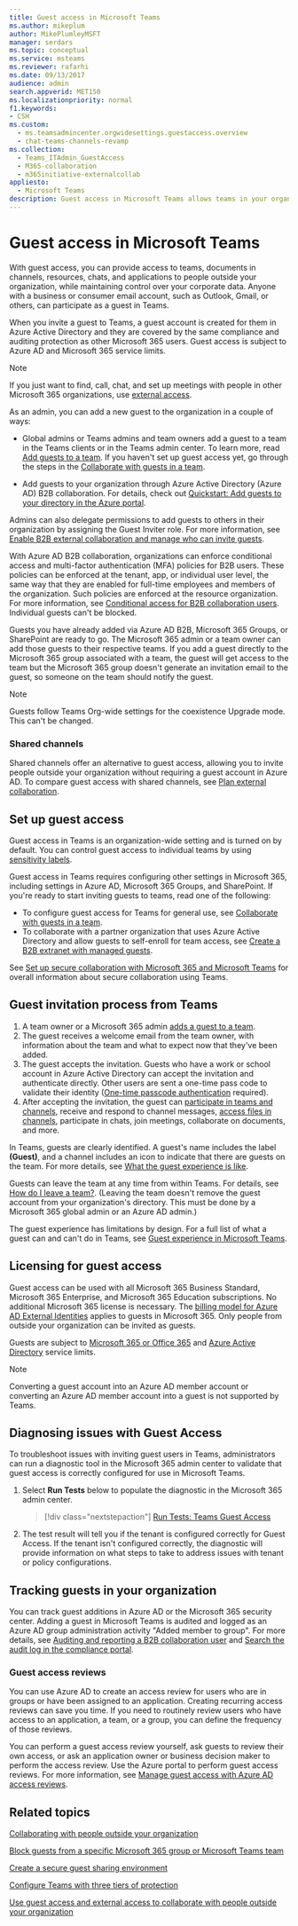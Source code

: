 ```yaml
---
title: Guest access in Microsoft Teams
ms.author: mikeplum
author: MikePlumleyMSFT
manager: serdars
ms.topic: conceptual
ms.service: msteams
ms.reviewer: rafarhi
ms.date: 09/13/2017
audience: admin
search.appverid: MET150
ms.localizationpriority: normal
f1.keywords:
- CSH
ms.custom: 
  - ms.teamsadmincenter.orgwidesettings.guestaccess.overview
  - chat-teams-channels-revamp
ms.collection: 
  - Teams_ITAdmin_GuestAccess
  - M365-collaboration
  - m365initiative-externalcollab
appliesto: 
  - Microsoft Teams
description: Guest access in Microsoft Teams allows teams in your organization to collaborate with people outside your organization by granting them access to teams and channels.
---
```


# Guest access in Microsoft Teams

With guest access, you can provide access to teams, documents in channels, resources, chats, and applications to people outside your organization, while maintaining control over your corporate data. Anyone with a business or consumer email account, such as Outlook, Gmail, or others, can participate as a guest in Teams.

When you invite a guest to Teams, a guest account is created for them in Azure Active Directory and they are covered by the same compliance and auditing protection as other Microsoft 365 users. Guest access is subject to Azure AD and Microsoft 365 service limits.

> [!NOTE]
> If you just want to find, call, chat, and set up meetings with people in other Microsoft 365 organizations, use [external access](trusted-organizations-external-meetings-chat.md).

As an admin, you can add a new guest to the organization in a couple of ways:

- Global admins or Teams admins and team owners add a guest to a team in the Teams clients or in the Teams admin center. To learn more, read [Add guests to a team](https://support.office.com/article/add-guests-to-a-team-fccb4fa6-f864-4508-bdde-256e7384a14f). If you haven't set up guest access yet, go through the steps in the [Collaborate with guests in a team](/microsoft-365/solutions/collaborate-as-team).

- Add guests to your organization through Azure Active Directory (Azure AD) B2B collaboration. For details, check out [Quickstart: Add guests to your directory in the Azure portal](/azure/active-directory/external-identities/b2b-quickstart-add-guest-users-portal).

Admins can also delegate permissions to add guests to others in their organization by assigning the Guest Inviter role. For more information, see [Enable B2B external collaboration and manage who can invite guests](/azure/active-directory/external-identities/delegate-invitations).

With Azure AD B2B collaboration, organizations can enforce conditional access and multi-factor authentication (MFA) policies for B2B users. These policies can be enforced at the tenant, app, or individual user level, the same way that they are enabled for full-time employees and members of the organization. Such policies are enforced at the resource organization. For more information, see  [Conditional access for B2B collaboration users](/azure/active-directory/external-identities/conditional-access). Individual guests can't be blocked.

Guests you have already added via Azure AD B2B, Microsoft 365 Groups, or SharePoint are ready to go. The Microsoft 365 admin or a team owner can add those guests to their respective teams. If you add a guest directly to the Microsoft 365 group associated with a team, the guest will get access to the team but the Microsoft 365 group doesn't generate an invitation email to the guest, so someone on the team should notify the guest.

> [!NOTE]
> Guests follow Teams Org-wide settings for the coexistence Upgrade mode. This can't be changed.

### Shared channels

Shared channels offer an alternative to guest access, allowing you to invite people outside your organization without requiring a guest account in Azure AD. To compare guest access with shared channels, see [Plan external collaboration](/microsoft-365/solutions/plan-external-collaboration).

## Set up guest access

Guest access in Teams is an organization-wide setting and is turned on by default. You can control guest access to individual teams by using [sensitivity labels](/microsoft-365/compliance/sensitivity-labels-teams-groups-sites).

Guest access in Teams requires configuring other settings in Microsoft 365, including settings in Azure AD, Microsoft 365 Groups, and SharePoint. If you're ready to start inviting guests to teams, read one of the following:

- To configure guest access for Teams for general use, see [Collaborate with guests in a team](/microsoft-365/solutions/collaborate-as-team).
- To collaborate with a partner organization that uses Azure Active Directory and allow guests to self-enroll for team access, see [Create a B2B extranet with managed guests](/microsoft-365/solutions/b2b-extranet).

See [Set up secure collaboration with Microsoft 365 and Microsoft Teams](/microsoft-365/solutions/setup-secure-collaboration-with-teams) for overall information about secure collaboration using Teams.

## Guest invitation process from Teams

1. A team owner or a Microsoft 365 admin [adds a guest to a team](https://support.office.com/article/add-guests-to-a-team-fccb4fa6-f864-4508-bdde-256e7384a14f).
1. The guest receives a welcome email from the team owner, with information about the team and what to expect now that they've been added.
1. The guest accepts the invitation.
  Guests who have a work or school account in Azure Active Directory can accept the invitation and authenticate directly. Other users are sent a one-time pass code to validate their identity ([One-time passcode authentication](/azure/active-directory/external-identities/one-time-passcode) required).
1. After accepting the invitation, the guest can [participate in teams and channels](https://support.office.com/article/df38ae23-8f85-46d3-b071-cb11b9de5499), receive and respond to channel messages, [access files in channels](https://support.office.com/article/access-files-in-channels-c593c78a-27c4-4661-a598-682baa30ca7e), participate in chats, join meetings, collaborate on documents, and more.

In Teams, guests are clearly identified. A guest's name includes the label **(Guest)**, and a channel includes an icon to indicate that there are guests on the team. For more details, see [What the guest experience is like](guest-experience.md).
  
Guests can leave the team at any time from within Teams. For details, see  [How do I leave a team?](https://support.office.com/article/leave-a-team-e481005d-3ec6-4694-b300-375472ba4076). (Leaving the team doesn't remove the guest account from your organization's directory. This must be done by a Microsoft 365 global admin or an Azure AD admin.)

The guest experience has limitations by design. For a full list of what a guest can and can't do in Teams, see [Guest experience in Microsoft Teams](guest-experience.md).

## Licensing for guest access

Guest access can be used with all Microsoft 365 Business Standard, Microsoft 365 Enterprise, and Microsoft 365 Education subscriptions. No additional Microsoft 365 license is necessary. The [billing model for Azure AD External Identities](/azure/active-directory/b2b/licensing-guidance) applies to guests in Microsoft 365. Only people from outside your organization can be invited as guests.

Guests are subject to  [Microsoft 365 or Office 365](/office365/servicedescriptions/office-365-service-descriptions-technet-library) and [Azure Active Directory](/azure/active-directory/external-identities/current-limitations) service limits.

> [!NOTE]
> Converting a guest account into an Azure AD member account or converting an Azure AD member account into a guest is not supported by Teams.

## Diagnosing issues with Guest Access

To troubleshoot issues with inviting guest users in Teams, administrators can run a diagnostic tool in the Microsoft 365 admin center to validate that guest access is correctly configured for use in Microsoft Teams. 

1. Select **Run Tests** below to populate the diagnostic in the Microsoft 365 admin center.

   > [!div class="nextstepaction"]
   > [Run Tests: Teams Guest Access](https://aka.ms/TeamsGuestAccessDiag)

2. The test result will tell you if the tenant is configured correctly for Guest Access. If the tenant isn't configured correctly, the diagnostic will provide information on what steps to take to address issues with tenant or policy configurations.

## Tracking guests in your organization

You can track guest additions in Azure AD or the Microsoft 365 security center. Adding a guest in Microsoft Teams is audited and logged as an Azure AD group administration activity "Added member to group". For more details, see [Auditing and reporting a B2B collaboration user](/azure/active-directory/external-identities/auditing-and-reporting) and [Search the audit log in the compliance portal](/microsoft-365/compliance/audit-log-search).

### Guest access reviews

You can use Azure AD to create an access review for users who are in groups or have been assigned to an application. Creating recurring access reviews can save you time. If you need to routinely review users who have access to an application, a team, or a group, you can define the frequency of those reviews.

You can perform a guest access review yourself, ask guests to review their own access, or ask an application owner or business decision maker to perform the access review. Use the Azure portal to perform guest access reviews. For more information, see [Manage guest access with Azure AD access reviews](/azure/active-directory/governance/manage-guest-access-with-access-reviews).

## Related topics

[Collaborating with people outside your organization](/microsoft-365/solutions/collaborate-with-people-outside-your-organization)

[Block guests from a specific Microsoft 365 group or Microsoft Teams team](/microsoft-365/solutions/per-group-guest-access)

[Create a secure guest sharing environment](/microsoft-365/solutions/create-secure-guest-sharing-environment)

[Configure Teams with three tiers of protection](/microsoft-365/solutions/configure-teams-three-tiers-protection)

[Use guest access and external access to collaborate with people outside your organization](communicate-with-users-from-other-organizations.md)

